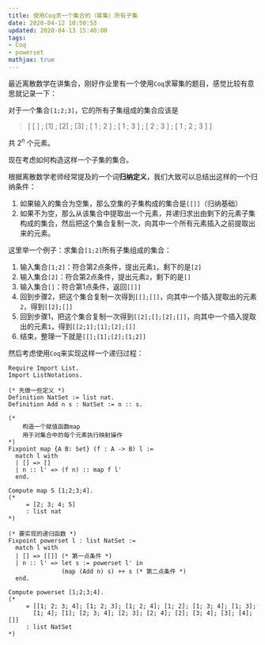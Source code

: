 ```yaml
---
title: 使用Coq求一个集合的（幂集）所有子集
date: 2020-04-12 10:50:53
updated: 2020-04-13 15:40:00
tags:
- Coq
- powerset
mathjax: true
---
```


最近离散数学在讲集合，刚好作业里有一个使用`Coq`求幂集的题目，感觉比较有意思就记录一下：

<!--more-->

对于一个集合`[1;2;3]`，它的所有子集组成的集合应该是

> [ [ ] ; [1] ; [2] ; [3] ; [ 1 ; 2 ] ; [ 1 ; 3 ] ; [ 2 ; 3 ] ; [ 1 ; 2 ; 3 ] ]

共 $2^n$ 个元素。

现在考虑如何构造这样一个子集的集合。

根据离散数学老师经常提及的一个词**归纳定义**，我们大致可以总结出这样的一个归纳条件：

1. 如果输入的集合为空集，那么空集的子集构成的集合是`[[]]`（归纳基础）
2. 如果不为空，那么从该集合中提取出一个元素，并递归求出由剩下的元素子集构成的集合，然后把这个集合复制一次，向其中一个所有元素插入之前提取出来的元素。

这里举一个例子：求集合`[1;2]`所有子集组成的集合：

1. 输入集合`[1;2]`：符合第2点条件，提出元素`1`，剩下的是`[2]`
2. 输入集合`[2]`：符合第2点条件，提出元素`2`，剩下的是`[]`
3. 输入集合`[]`：符合第1点条件，返回`[[]]`
4. 回到步骤2，把这个集合复制一次得到`[[];[]]`，向其中一个插入提取出的元素`2`，得到`[[2];[]]`
5. 回到步骤1，把这个集合复制一次得到`[[2];[];[2];[]]`，向其中一个插入提取出的元素`1`，得到`[[2;1];[1];[2];[]]`
6. 结束，整理一下就是`[[];[1];[2];[1;2]]`

然后考虑使用`Coq`来实现这样一个递归过程：

```coq
Require Import List.
Import ListNotations.

(* 先做一些定义 *)
Definition NatSet := list nat.
Definition Add n s : NatSet := n :: s.

(* 
	构造一个赋值函数map
	用于对集合中的每个元素执行映射操作
*)
Fixpoint map {A B: Set} (f : A -> B) l :=
  match l with
  | [] => []
  | n :: l' => (f n) :: map f l'
  end.

Compute map S [1;2;3;4].
(*
     = [2; 3; 4; 5]
     : list nat
*)

(* 要实现的递归函数 *)
Fixpoint powerset l : list NatSet :=
  match l with
  | [] => [[]] (* 第一点条件 *)
  | n :: l' => let s := powerset l' in
               (map (Add n) s) ++ s (* 第二点条件 *)
  end.

Compute powerset [1;2;3;4].
(*
     = [[1; 2; 3; 4]; [1; 2; 3]; [1; 2; 4]; [1; 2]; [1; 3; 4]; [1; 3]; 
       [1; 4]; [1]; [2; 3; 4]; [2; 3]; [2; 4]; [2]; [3; 4]; [3]; [4]; []]
     : list NatSet
*)
```

